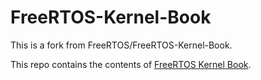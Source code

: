 # FreeRTOS-Kernel-Book

This is a fork from FreeRTOS/FreeRTOS-Kernel-Book.

This repo contains the contents of [FreeRTOS Kernel Book](./toc.md).
